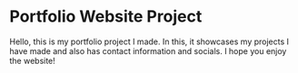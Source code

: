 # Portfolio Website Project
Hello, this is my portfolio project I made. In this, it showcases my projects I have made and also has contact information and socials. I hope you enjoy the website!